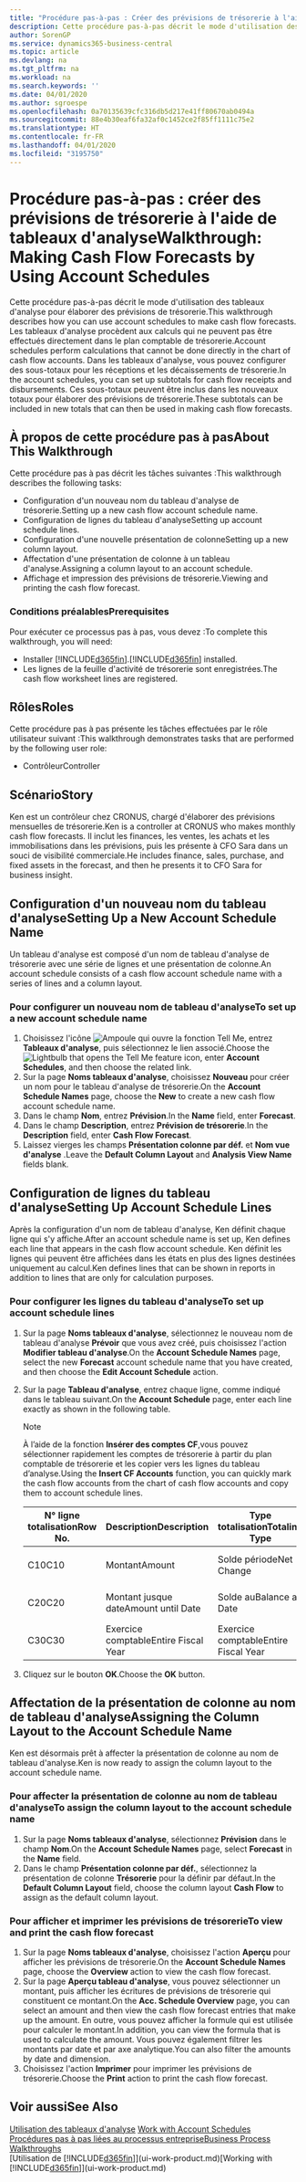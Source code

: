 ```yaml
---
title: "Procédure pas-à-pas : Créer des prévisions de trésorerie à l'aide des tableaux d'analyse | Microsoft Docs"
description: Cette procédure pas-à-pas décrit le mode d'utilisation des tableaux d'analyse pour élaborer des prévisions de trésorerie. Les tableaux d'analyse procèdent aux calculs qui ne peuvent pas être effectués directement dans le plan comptable de trésorerie. Dans les tableaux d'analyse, vous pouvez configurer des sous-totaux pour les réceptions et les décaissements de trésorerie. Ces sous-totaux peuvent être inclus dans les nouveaux totaux pour élaborer des prévisions de trésorerie.
author: SorenGP
ms.service: dynamics365-business-central
ms.topic: article
ms.devlang: na
ms.tgt_pltfrm: na
ms.workload: na
ms.search.keywords: ''
ms.date: 04/01/2020
ms.author: sgroespe
ms.openlocfilehash: 0a70135639cfc316db5d217e41ff80670ab0494a
ms.sourcegitcommit: 88e4b30eaf6fa32af0c1452ce2f85ff1111c75e2
ms.translationtype: HT
ms.contentlocale: fr-FR
ms.lasthandoff: 04/01/2020
ms.locfileid: "3195750"
---
```

# <a name="walkthrough-making-cash-flow-forecasts-by-using-account-schedules"></a><span data-ttu-id="e3249-106">Procédure pas-à-pas : créer des prévisions de trésorerie à l'aide de tableaux d'analyse</span><span class="sxs-lookup"><span data-stu-id="e3249-106">Walkthrough: Making Cash Flow Forecasts by Using Account Schedules</span></span>
<span data-ttu-id="e3249-107">Cette procédure pas-à-pas décrit le mode d'utilisation des tableaux d'analyse pour élaborer des prévisions de trésorerie.</span><span class="sxs-lookup"><span data-stu-id="e3249-107">This walkthrough describes how you can use account schedules to make cash flow forecasts.</span></span> <span data-ttu-id="e3249-108">Les tableaux d'analyse procèdent aux calculs qui ne peuvent pas être effectués directement dans le plan comptable de trésorerie.</span><span class="sxs-lookup"><span data-stu-id="e3249-108">Account schedules perform calculations that cannot be done directly in the chart of cash flow accounts.</span></span> <span data-ttu-id="e3249-109">Dans les tableaux d'analyse, vous pouvez configurer des sous-totaux pour les réceptions et les décaissements de trésorerie.</span><span class="sxs-lookup"><span data-stu-id="e3249-109">In the account schedules, you can set up subtotals for cash flow receipts and disbursements.</span></span> <span data-ttu-id="e3249-110">Ces sous-totaux peuvent être inclus dans les nouveaux totaux pour élaborer des prévisions de trésorerie.</span><span class="sxs-lookup"><span data-stu-id="e3249-110">These subtotals can be included in new totals that can then be used in making cash flow forecasts.</span></span>  

## <a name="about-this-walkthrough"></a><span data-ttu-id="e3249-111">À propos de cette procédure pas à pas</span><span class="sxs-lookup"><span data-stu-id="e3249-111">About This Walkthrough</span></span>  
<span data-ttu-id="e3249-112">Cette procédure pas à pas décrit les tâches suivantes :</span><span class="sxs-lookup"><span data-stu-id="e3249-112">This walkthrough describes the following tasks:</span></span>  

- <span data-ttu-id="e3249-113">Configuration d'un nouveau nom du tableau d'analyse de trésorerie.</span><span class="sxs-lookup"><span data-stu-id="e3249-113">Setting up a new cash flow account schedule name.</span></span>  
- <span data-ttu-id="e3249-114">Configuration de lignes du tableau d'analyse</span><span class="sxs-lookup"><span data-stu-id="e3249-114">Setting up account schedule lines.</span></span>  
- <span data-ttu-id="e3249-115">Configuration d'une nouvelle présentation de colonne</span><span class="sxs-lookup"><span data-stu-id="e3249-115">Setting up a new column layout.</span></span>  
- <span data-ttu-id="e3249-116">Affectation d'une présentation de colonne à un tableau d'analyse.</span><span class="sxs-lookup"><span data-stu-id="e3249-116">Assigning a column layout to an account schedule.</span></span>  
- <span data-ttu-id="e3249-117">Affichage et impression des prévisions de trésorerie.</span><span class="sxs-lookup"><span data-stu-id="e3249-117">Viewing and printing the cash flow forecast.</span></span>  

### <a name="prerequisites"></a><span data-ttu-id="e3249-118">Conditions préalables</span><span class="sxs-lookup"><span data-stu-id="e3249-118">Prerequisites</span></span>  
<span data-ttu-id="e3249-119">Pour exécuter ce processus pas à pas, vous devez :</span><span class="sxs-lookup"><span data-stu-id="e3249-119">To complete this walkthrough, you will need:</span></span>  

- <span data-ttu-id="e3249-120">Installer [!INCLUDE[d365fin](includes/d365fin_md.md)].</span><span class="sxs-lookup"><span data-stu-id="e3249-120">[!INCLUDE[d365fin](includes/d365fin_md.md)] installed.</span></span>  
- <span data-ttu-id="e3249-121">Les lignes de la feuille d'activité de trésorerie sont enregistrées.</span><span class="sxs-lookup"><span data-stu-id="e3249-121">The cash flow worksheet lines are registered.</span></span>  

## <a name="roles"></a><span data-ttu-id="e3249-122">Rôles</span><span class="sxs-lookup"><span data-stu-id="e3249-122">Roles</span></span>  
<span data-ttu-id="e3249-123">Cette procédure pas à pas présente les tâches effectuées par le rôle utilisateur suivant :</span><span class="sxs-lookup"><span data-stu-id="e3249-123">This walkthrough demonstrates tasks that are performed by the following user role:</span></span>  

- <span data-ttu-id="e3249-124">Contrôleur</span><span class="sxs-lookup"><span data-stu-id="e3249-124">Controller</span></span>  

## <a name="story"></a><span data-ttu-id="e3249-125">Scénario</span><span class="sxs-lookup"><span data-stu-id="e3249-125">Story</span></span>  
<span data-ttu-id="e3249-126">Ken est un contrôleur chez CRONUS, chargé d'élaborer des prévisions mensuelles de trésorerie.</span><span class="sxs-lookup"><span data-stu-id="e3249-126">Ken is a controller at CRONUS who makes monthly cash flow forecasts.</span></span> <span data-ttu-id="e3249-127">Il inclut les finances, les ventes, les achats et les immobilisations dans les prévisions, puis les présente à CFO Sara dans un souci de visibilité commerciale.</span><span class="sxs-lookup"><span data-stu-id="e3249-127">He includes finance, sales, purchase, and fixed assets in the forecast, and then he presents it to CFO Sara for business insight.</span></span>  

## <a name="setting-up-a-new-account-schedule-name"></a><span data-ttu-id="e3249-128">Configuration d'un nouveau nom du tableau d'analyse</span><span class="sxs-lookup"><span data-stu-id="e3249-128">Setting Up a New Account Schedule Name</span></span>  
<span data-ttu-id="e3249-129">Un tableau d'analyse est composé d'un nom de tableau d'analyse de trésorerie avec une série de lignes et une présentation de colonne.</span><span class="sxs-lookup"><span data-stu-id="e3249-129">An account schedule consists of a cash flow account schedule name with a series of lines and a column layout.</span></span>  

### <a name="to-set-up-a-new-account-schedule-name"></a><span data-ttu-id="e3249-130">Pour configurer un nouveau nom de tableau d'analyse</span><span class="sxs-lookup"><span data-stu-id="e3249-130">To set up a new account schedule name</span></span>  

1.  <span data-ttu-id="e3249-131">Choisissez l'icône ![Ampoule qui ouvre la fonction Tell Me](media/ui-search/search_small.png "Dites-moi ce que vous voulez faire"), entrez **Tableaux d'analyse**, puis sélectionnez le lien associé.</span><span class="sxs-lookup"><span data-stu-id="e3249-131">Choose the ![Lightbulb that opens the Tell Me feature](media/ui-search/search_small.png "Tell me what you want to do") icon, enter **Account Schedules**, and then choose the related link.</span></span>  
2.  <span data-ttu-id="e3249-132">Sur la page **Noms tableaux d'analyse**, choisissez **Nouveau** pour créer un nom pour le tableau d'analyse de trésorerie.</span><span class="sxs-lookup"><span data-stu-id="e3249-132">On the **Account Schedule Names** page, choose the **New** to create a new cash flow account schedule name.</span></span>  
3.  <span data-ttu-id="e3249-133">Dans le champ **Nom**, entrez **Prévision**.</span><span class="sxs-lookup"><span data-stu-id="e3249-133">In the **Name** field, enter **Forecast**.</span></span>  
4.  <span data-ttu-id="e3249-134">Dans le champ **Description**, entrez **Prévision de trésorerie**.</span><span class="sxs-lookup"><span data-stu-id="e3249-134">In the **Description** field, enter **Cash Flow Forecast**.</span></span>  
5.  <span data-ttu-id="e3249-135">Laissez vierges les champs **Présentation colonne par déf.** et **Nom vue d'analyse** .</span><span class="sxs-lookup"><span data-stu-id="e3249-135">Leave the **Default Column Layout** and **Analysis View Name** fields blank.</span></span>  

## <a name="setting-up-account-schedule-lines"></a><span data-ttu-id="e3249-136">Configuration de lignes du tableau d'analyse</span><span class="sxs-lookup"><span data-stu-id="e3249-136">Setting Up Account Schedule Lines</span></span>  
<span data-ttu-id="e3249-137">Après la configuration d'un nom de tableau d'analyse, Ken définit chaque ligne qui s'y affiche.</span><span class="sxs-lookup"><span data-stu-id="e3249-137">After an account schedule name is set up, Ken defines each line that appears in the cash flow account schedule.</span></span> <span data-ttu-id="e3249-138">Ken définit les lignes qui peuvent être affichées dans les états en plus des lignes destinées uniquement au calcul.</span><span class="sxs-lookup"><span data-stu-id="e3249-138">Ken defines lines that can be shown in reports in addition to lines that are only for calculation purposes.</span></span>  

### <a name="to-set-up-account-schedule-lines"></a><span data-ttu-id="e3249-139">Pour configurer les lignes du tableau d'analyse</span><span class="sxs-lookup"><span data-stu-id="e3249-139">To set up account schedule lines</span></span>  

1.  <span data-ttu-id="e3249-140">Sur la page **Noms tableaux d'analyse**, sélectionnez le nouveau nom de tableau d'analyse **Prévoir** que vous avez créé, puis choisissez l'action **Modifier tableau d'analyse**.</span><span class="sxs-lookup"><span data-stu-id="e3249-140">On the **Account Schedule Names** page, select the new **Forecast** account schedule name that you have created, and then choose the **Edit Account Schedule** action.</span></span>  
2.  <span data-ttu-id="e3249-141">Sur la page **Tableau d'analyse**, entrez chaque ligne, comme indiqué dans le tableau suivant.</span><span class="sxs-lookup"><span data-stu-id="e3249-141">On the **Account Schedule** page, enter each line exactly as shown in the following table.</span></span>  

    > [!NOTE]  
    >  <span data-ttu-id="e3249-142">À l’aide de la fonction **Insérer des comptes CF**,vous pouvez sélectionner rapidement les comptes de trésorerie à partir du plan comptable de trésorerie et les copier vers les lignes du tableau d’analyse.</span><span class="sxs-lookup"><span data-stu-id="e3249-142">Using the **Insert CF Accounts** function, you can quickly mark the cash flow accounts from the chart of cash flow accounts and copy them to account schedule lines.</span></span>  

    |<span data-ttu-id="e3249-143">N° ligne totalisation</span><span class="sxs-lookup"><span data-stu-id="e3249-143">Row No.</span></span>|<span data-ttu-id="e3249-144">Description</span><span class="sxs-lookup"><span data-stu-id="e3249-144">Description</span></span>|<span data-ttu-id="e3249-145">Type totalisation</span><span class="sxs-lookup"><span data-stu-id="e3249-145">Totaling Type</span></span>|<span data-ttu-id="e3249-146">Totalisation</span><span class="sxs-lookup"><span data-stu-id="e3249-146">Totaling</span></span>|<span data-ttu-id="e3249-147">Type ligne</span><span class="sxs-lookup"><span data-stu-id="e3249-147">Row Type</span></span>|<span data-ttu-id="e3249-148">Type montant</span><span class="sxs-lookup"><span data-stu-id="e3249-148">Amount Type</span></span>|<span data-ttu-id="e3249-149">Afficher</span><span class="sxs-lookup"><span data-stu-id="e3249-149">Show</span></span>|  
    |-------|-----------|-------------|--------|--------|-----------|----|
    |<span data-ttu-id="e3249-150">C10</span><span class="sxs-lookup"><span data-stu-id="e3249-150">C10</span></span>|<span data-ttu-id="e3249-151">Montant</span><span class="sxs-lookup"><span data-stu-id="e3249-151">Amount</span></span>|<span data-ttu-id="e3249-152">Solde période</span><span class="sxs-lookup"><span data-stu-id="e3249-152">Net Change</span></span>|<span data-ttu-id="e3249-153">Écritures</span><span class="sxs-lookup"><span data-stu-id="e3249-153">Entries</span></span>|<span data-ttu-id="e3249-154">Montant net</span><span class="sxs-lookup"><span data-stu-id="e3249-154">Net Amount</span></span>|<span data-ttu-id="e3249-155">Toujours</span><span class="sxs-lookup"><span data-stu-id="e3249-155">Always</span></span>|  
    |<span data-ttu-id="e3249-156">C20</span><span class="sxs-lookup"><span data-stu-id="e3249-156">C20</span></span>|<span data-ttu-id="e3249-157">Montant jusque date</span><span class="sxs-lookup"><span data-stu-id="e3249-157">Amount until Date</span></span>|<span data-ttu-id="e3249-158">Solde au</span><span class="sxs-lookup"><span data-stu-id="e3249-158">Balance at Date</span></span>|<span data-ttu-id="e3249-159">Écritures</span><span class="sxs-lookup"><span data-stu-id="e3249-159">Entries</span></span>|<span data-ttu-id="e3249-160">Montant net</span><span class="sxs-lookup"><span data-stu-id="e3249-160">Net Amount</span></span>|<span data-ttu-id="e3249-161">Toujours</span><span class="sxs-lookup"><span data-stu-id="e3249-161">Always</span></span>|  
    |<span data-ttu-id="e3249-162">C30</span><span class="sxs-lookup"><span data-stu-id="e3249-162">C30</span></span>|<span data-ttu-id="e3249-163">Exercice comptable</span><span class="sxs-lookup"><span data-stu-id="e3249-163">Entire Fiscal Year</span></span>|<span data-ttu-id="e3249-164">Exercice comptable</span><span class="sxs-lookup"><span data-stu-id="e3249-164">Entire Fiscal Year</span></span>|<span data-ttu-id="e3249-165">Écritures</span><span class="sxs-lookup"><span data-stu-id="e3249-165">Entries</span></span>|<span data-ttu-id="e3249-166">Montant net</span><span class="sxs-lookup"><span data-stu-id="e3249-166">Net Amount</span></span>|<span data-ttu-id="e3249-167">Toujours</span><span class="sxs-lookup"><span data-stu-id="e3249-167">Always</span></span>|  

4.  <span data-ttu-id="e3249-168">Cliquez sur le bouton **OK**.</span><span class="sxs-lookup"><span data-stu-id="e3249-168">Choose the **OK** button.</span></span>  

## <a name="assigning-the-column-layout-to-the-account-schedule-name"></a><span data-ttu-id="e3249-169">Affectation de la présentation de colonne au nom de tableau d'analyse</span><span class="sxs-lookup"><span data-stu-id="e3249-169">Assigning the Column Layout to the Account Schedule Name</span></span>  
<span data-ttu-id="e3249-170">Ken est désormais prêt à affecter la présentation de colonne au nom de tableau d'analyse.</span><span class="sxs-lookup"><span data-stu-id="e3249-170">Ken is now ready to assign the column layout to the account schedule name.</span></span>  

### <a name="to-assign-the-column-layout-to-the-account-schedule-name"></a><span data-ttu-id="e3249-171">Pour affecter la présentation de colonne au nom de tableau d'analyse</span><span class="sxs-lookup"><span data-stu-id="e3249-171">To assign the column layout to the account schedule name</span></span>  

1.  <span data-ttu-id="e3249-172">Sur la page **Noms tableaux d'analyse**, sélectionnez **Prévision** dans le champ **Nom**.</span><span class="sxs-lookup"><span data-stu-id="e3249-172">On the **Account Schedule Names** page, select **Forecast** in the **Name** field.</span></span>  
2.  <span data-ttu-id="e3249-173">Dans le champ **Présentation colonne par déf.**, sélectionnez la présentation de colonne **Trésorerie** pour la définir par défaut.</span><span class="sxs-lookup"><span data-stu-id="e3249-173">In the **Default Column Layout** field, choose the column layout **Cash Flow** to assign as the default column layout.</span></span>  

### <a name="to-view-and-print-the-cash-flow-forecast"></a><span data-ttu-id="e3249-174">Pour afficher et imprimer les prévisions de trésorerie</span><span class="sxs-lookup"><span data-stu-id="e3249-174">To view and print the cash flow forecast</span></span>  
1.  <span data-ttu-id="e3249-175">Sur la page **Noms tableaux d'analyse**, choisissez l'action **Aperçu** pour afficher les prévisions de trésorerie.</span><span class="sxs-lookup"><span data-stu-id="e3249-175">On the **Account Schedule Names** page, choose the **Overview** action to view the cash flow forecast.</span></span>  
2.  <span data-ttu-id="e3249-176">Sur la page **Aperçu tableau d'analyse**, vous pouvez sélectionner un montant, puis afficher les écritures de prévisions de trésorerie qui constituent ce montant.</span><span class="sxs-lookup"><span data-stu-id="e3249-176">On the **Acc. Schedule Overview** page, you can select an amount and then view the cash flow forecast entries that make up the amount.</span></span> <span data-ttu-id="e3249-177">En outre, vous pouvez afficher la formule qui est utilisée pour calculer le montant.</span><span class="sxs-lookup"><span data-stu-id="e3249-177">In addition, you can view the formula that is used to calculate the amount.</span></span> <span data-ttu-id="e3249-178">Vous pouvez également filtrer les montants par date et par axe analytique.</span><span class="sxs-lookup"><span data-stu-id="e3249-178">You can also filter the amounts by date and dimension.</span></span>  
3.  <span data-ttu-id="e3249-179">Choisissez l'action **Imprimer** pour imprimer les prévisions de trésorerie.</span><span class="sxs-lookup"><span data-stu-id="e3249-179">Choose the **Print** action to print the cash flow forecast.</span></span>  

## <a name="see-also"></a><span data-ttu-id="e3249-180">Voir aussi</span><span class="sxs-lookup"><span data-stu-id="e3249-180">See Also</span></span>  
 <span data-ttu-id="e3249-181">[Utilisation des tableaux d'analyse](bi-how-work-account-schedule.md) </span><span class="sxs-lookup"><span data-stu-id="e3249-181">[Work with Account Schedules](bi-how-work-account-schedule.md) </span></span>  
 [<span data-ttu-id="e3249-182">Procédures pas à pas liées au processus entreprise</span><span class="sxs-lookup"><span data-stu-id="e3249-182">Business Process Walkthroughs</span></span>](walkthrough-business-process-walkthroughs.md)  
 <span data-ttu-id="e3249-183">[Utilisation de [!INCLUDE[d365fin](includes/d365fin_md.md)]](ui-work-product.md)</span><span class="sxs-lookup"><span data-stu-id="e3249-183">[Working with [!INCLUDE[d365fin](includes/d365fin_md.md)]](ui-work-product.md)</span></span>
